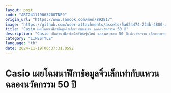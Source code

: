 ```yaml
---
layout: post
code: "ART241119063200TNP9"
origin_url: "https://www.sanook.com/men/89281/"
image: "https://github.com/user-attachments/assets/5a624474-224b-4880-a9ad-51d4260e383d"
title: "Casio เผยโฉมนาฬิกาข้อมูลจิ๋วเล็กเท่ากับแหวน ฉลองนวัตกรรม 50 ปี"
description: "Casio เปิดตัวนาฬิกาข้อมือดิจิทัลรุ่นใหม่ ฉลองครบรอบ 50 ปีแห่งนวัตกรรม เล็กแบบแหวน"
category: "LIFESTYLE"
language: "th"
date: 2024-11-19T06:37:31.059Z
---
```


# Casio เผยโฉมนาฬิกาข้อมูลจิ๋วเล็กเท่ากับแหวน ฉลองนวัตกรรม 50 ปี